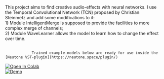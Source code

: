 This project aims to find creative audio-effects with neural networks. I use the Temporal Convolutional Network (TCN) proposed by Christian Steinmetz and add some modifications to it: <br>
                1) Module IntelligentMerge is supposed to provide the facilities to more complex merge of channels;<br>
                2) Module WaveLearner allows the model to learn how to change the effect over time.<br><br>

                Trained example-models below are ready for use inside the  [Neutone VST-plugin](https://neutone.space/plugin/)

 [![Open In Colab](https://colab.research.google.com/assets/colab-badge.svg)](https://colab.research.google.com/drive/1_R8lbVfRoMek8Q5yK0T8rsGCyBXmOV2p?usp=sharing)  
 [![Demo](https://img.shields.io/badge/Web-Demo-blue)](https://mkotenkov.github.io/Neural-audio-effects/)

